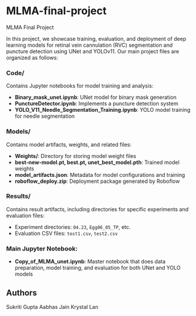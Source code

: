 # MLMA-final-project
MLMA Final Project

In this project, we showcase training, evaluation, and deployment of deep learning models for retinal vein cannulation (RVC) segmentation and puncture detection using UNet and YOLOv11. Our main project files are organized as follows:

### Code/
Contains Jupyter notebooks for model training and analysis:
- **Binary_mask_unet.ipynb**: UNet model for binary mask generation
- **PunctureDetector.ipynb**: Implements a puncture detection system
- **YOLO_V11_Needle_Segmentation_Training.ipynb**: YOLO model training for needle segmentation

### Models/
Contains model artifacts, weights, and related files:
- **Weights/**: Directory for storing model weight files
- **best-new-model.pt, best.pt, unet_best_model.pth**: Trained model weights
- **model_artifacts.json**: Metadata for model configurations and training
- **roboflow_deploy.zip**: Deployment package generated by Roboflow

### Results/
Contains result artifacts, including directories for specific experiments and evaluation files:
- Experiment directories: `04.23`, `Egg06_05_TP`, etc.
- Evaluation CSV files: `test1.csv`, `test2.csv`

### Main Jupyter Notebook:
- **Copy_of_MLMA_unet.ipynb**: Master notebook that does data preparation, model training, and evaluation for both UNet and YOLO models


## Authors
Sukriti Gupta
Aabhas Jain
Krystal Lan
